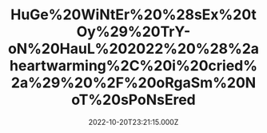 ---
title: "HuGe%20WiNtEr%20%28sEx%20tOy%29%20TrY-oN%20HauL%202022%20%28%2aheartwarming%2C%20i%20cried%2a%29%20%2F%20oRgaSm%20NoT%20sPoNsEred"
videoSrc: https://f000.backblazeb2.com/file/futureporn/projektmelody-chaturbate-2022-10-20.mp4
videoSrcHash: bafybeibuvti3qi4lt2qkbzmxenvppcgjqlycxt4oiw27jhzttdtplne7t4?filename=projektmelody-chaturbate-20221020T232115Z-source.mp4
video720Hash: 
video480Hash: 
video360Hash: 
video240Hash: 
thinHash: 
thiccHash: 
announceTitle: "This%20AI%20Did%20A%20Sex%20Toy%20Try%20On%20Stream%20And%20You%20Won%27t%20Believe%20What%20Happened%20Next%20%5Bheartwarming%5D"
announceUrl: https://twitter.com/ProjektMelody/status/1583236936445353985
date: 2022-10-20T23:21:15.000Z
note: Countless network buffering interruptions during this stream. Assuming it was on CB end because chat and Mel acknowledged the issue. This VOD is the concatenated result of what I recorded.
video240TmpFilePath: 
tmpFilePath: /root/projektmelody-chaturbate-2022-10-20.mp4
layout: layouts/vod.njk
tags:
  - squirting
  - toy
  - lovense-lush
  - fantasy-for-her-suction
  - crave-vesper-necklace
  - womanizer-duo
  - twitching
  - licking
  - unboxing
  - suction
  - review
  - orgasm
  - tongue
  - vibrator
  - cum-eating
  - pussy-milking
  - torture
  - rope
  - restraint
  - bondage
  - chains
  - dildo
  - deep-breathing
---